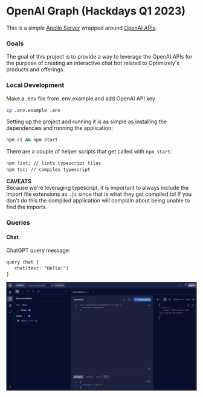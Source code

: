 # OpenAI Graph (Hackdays Q1 2023)
This is a simple [Apollo Server](https://www.apollographql.com/docs/apollo-server/)
wrapped around [OpenAI APIs](https://openai.com/blog/openai-api).

### Goals
The goal of this project is to provide a way to leverage the 
OpenAI APIs for the purpose of creating an interactive chat bot
related to Optimizely's products and offerings.

### Local Development
Make a .env file from .env.example and add OpenAI API key
```bash
cp .env.example .env
```
Setting up the project and running it is as simple as installing
the dependencies and running the application:
```bash
npm ci && npm start
```

There are a couple of helper scripts that get called with `npm start`:
```bash
npm lint; // lints typescript files
npm tsc; // compiles typescript
```

**CAVEATS**  
Because we're leveraging typescript, it is important to always include the
import file extensions as `.js` since that is what they get compiled to! If you
don't do this the compiled application will complain about being unable to find the
imports.

### Queries

#### Chat
ChatGPT query message:
```text
query chat {
   chat(text: "Hello!")
}
```


![img.png](img.png)
